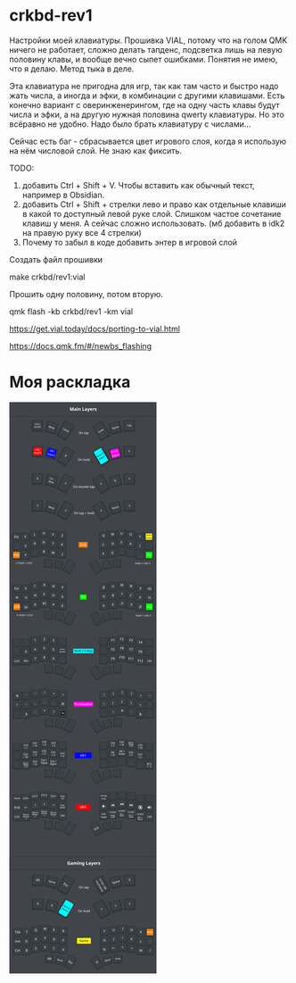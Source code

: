 # crkbd-rev1

Настройки моей клавиатуры. Прошивка VIAL, потому что на голом QMK ничего не работает, сложно делать тапденс, подсветка лишь на левую половину клавы, и вообще вечно сыпет ошибками. Понятия не имею, что я делаю. Метод тыка в деле.

Эта клавиатура не пригодна для игр, так как там часто и быстро надо жать числа, а иногда и эфки, в комбинации с другими клавишами. Есть конечно вариант с оверинженерингом, где на одну часть клавы будут числа и эфки, а на другую нужная половина qwerty клавиатуры. Но это всёравно не удобно. Надо было брать клавиатуру с числами...

Сейчас есть баг - сбрасывается цвет игрового слоя, когда я использую на нём числовой слой. Не знаю как фиксить.

TODO:   
  1) добавить Ctrl + Shift + V. Чтобы вставить как обычный текст, например в Obsidian.
  2) добавить Ctrl + Shift + стрелки лево и право как отдельные клавиши в какой то доступный левой руке слой. Слишком частое сочетание клавиш у меня. А сейчас сложно использовать. (мб добавить в idk2 на правую руку все 4 стрелки)
  3) Почему то забыл в коде добавить энтер в игровой слой

Создать файл прошивки

make crkbd/rev1:vial

Прошить одну половину, потом вторую.

qmk flash -kb crkbd/rev1 -km vial

https://get.vial.today/docs/porting-to-vial.html

https://docs.qmk.fm/#/newbs_flashing

# Моя раскладка
![Keyboard](/img/test.jpg)
